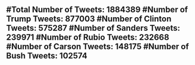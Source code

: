 #Total Number of Tweets: 1884389 
#Number of Trump Tweets: 877003
#Number of Clinton Tweets: 575287
#Number of Sanders Tweets: 239971
#Number of Rubio Tweets: 232668
#Number of Carson Tweets: 148175
#Number of Bush Tweets: 102574
---
